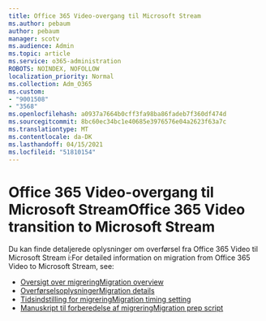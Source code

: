 ```yaml
---
title: Office 365 Video-overgang til Microsoft Stream
ms.author: pebaum
author: pebaum
manager: scotv
ms.audience: Admin
ms.topic: article
ms.service: o365-administration
ROBOTS: NOINDEX, NOFOLLOW
localization_priority: Normal
ms.collection: Adm_O365
ms.custom:
- "9001508"
- "3568"
ms.openlocfilehash: a0937a7664b0cff3fa98ba86fadeb7f360df474d
ms.sourcegitcommit: 8bc60ec34bc1e40685e3976576e04a2623f63a7c
ms.translationtype: MT
ms.contentlocale: da-DK
ms.lasthandoff: 04/15/2021
ms.locfileid: "51810154"
---
```

# <a name="office-365-video-transition-to-microsoft-stream"></a><span data-ttu-id="a031f-102">Office 365 Video-overgang til Microsoft Stream</span><span class="sxs-lookup"><span data-stu-id="a031f-102">Office 365 Video transition to Microsoft Stream</span></span>

<span data-ttu-id="a031f-103">Du kan finde detaljerede oplysninger om overførsel fra Office 365 Video til Microsoft Stream i:</span><span class="sxs-lookup"><span data-stu-id="a031f-103">For detailed information on migration from Office 365 Video to Microsoft Stream, see:</span></span>

- [<span data-ttu-id="a031f-104">Oversigt over migrering</span><span class="sxs-lookup"><span data-stu-id="a031f-104">Migration overview</span></span>](https://docs.microsoft.com/stream/migrate-from-office-365)
- [<span data-ttu-id="a031f-105">Overførselsoplysninger</span><span class="sxs-lookup"><span data-stu-id="a031f-105">Migration details</span></span>](https://docs.microsoft.com/stream/migration-experience)
- [<span data-ttu-id="a031f-106">Tidsindstilling for migrering</span><span class="sxs-lookup"><span data-stu-id="a031f-106">Migration timing setting</span></span>](https://docs.microsoft.com/stream/migration-o365video-timing-setting)
- [<span data-ttu-id="a031f-107">Manuskript til forberedelse af migrering</span><span class="sxs-lookup"><span data-stu-id="a031f-107">Migration prep script</span></span>](https://docs.microsoft.com/stream/migration-o365video-prep)
